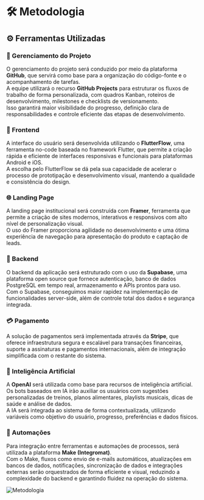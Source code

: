 # 🛠️ Metodologia

## ⚙️ Ferramentas Utilizadas

### 📌 Gerenciamento do Projeto
O gerenciamento do projeto será conduzido por meio da plataforma **GitHub**, que servirá como base para a organização do código-fonte e o acompanhamento de tarefas.  
A equipe utilizará o recurso **GitHub Projects** para estruturar os fluxos de trabalho de forma personalizada, com quadros Kanban, roteiros de desenvolvimento, milestones e checklists de versionamento.  
Isso garantirá maior visibilidade do progresso, definição clara de responsabilidades e controle eficiente das etapas de desenvolvimento.

### 🎨 Frontend
A interface do usuário será desenvolvida utilizando o **FlutterFlow**, uma ferramenta no-code baseada no framework Flutter, que permite a criação rápida e eficiente de interfaces responsivas e funcionais para plataformas Android e iOS.  
A escolha pelo FlutterFlow se dá pela sua capacidade de acelerar o processo de prototipação e desenvolvimento visual, mantendo a qualidade e consistência do design.

### 🌐 Landing Page
A landing page institucional será construída com **Framer**, ferramenta que permite a criação de sites modernos, interativos e responsivos com alto nível de personalização visual.  
O uso do Framer proporciona agilidade no desenvolvimento e uma ótima experiência de navegação para apresentação do produto e captação de leads.

### 🧠 Backend
O backend da aplicação será estruturado com o uso da **Supabase**, uma plataforma open source que fornece autenticação, banco de dados PostgreSQL em tempo real, armazenamento e APIs prontos para uso.  
Com o Supabase, conseguimos maior rapidez na implementação de funcionalidades server-side, além de controle total dos dados e segurança integrada.

### 💳 Pagamento
A solução de pagamentos será implementada através da **Stripe**, que oferece infraestrutura segura e escalável para transações financeiras, suporte a assinaturas e pagamentos internacionais, além de integração simplificada com o restante do sistema.

### 🤖 Inteligência Artificial
A **OpenAI** será utilizada como base para recursos de inteligência artificial. Os bots baseados em IA irão auxiliar os usuários com sugestões personalizadas de treinos, planos alimentares, playlists musicais, dicas de saúde e análise de dados.  
A IA será integrada ao sistema de forma contextualizada, utilizando variáveis como objetivo do usuário, progresso, preferências e dados físicos.

### 🔁 Automações
Para integração entre ferramentas e automações de processos, será utilizada a plataforma **Make (Integromat)**.  
Com o Make, fluxos como envio de e-mails automáticos, atualizações em bancos de dados, notificações, sincronização de dados e integrações externas serão orquestrados de forma eficiente e visual, reduzindo a complexidade do backend e garantindo fluidez na operação do sistema.

![Metodologia](https://github.com/user-attachments/assets/6da43250-660e-4f9d-9943-778e29d5918d)
